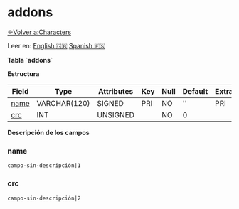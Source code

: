 ﻿# addons

[<-Volver a:Characters](database-characters.md)

Leer en: [English :gb:](../addons) [Spanish :es:](addons)

**Tabla \`addons\`**

**Estructura**

| Field          | Type         | Attributes | Key | Null | Default | Extra  | Comment |
| -------------- | ------------ | ---------- | --- | ---- | ------- | ------ | ------- |
| [name][1]      | VARCHAR(120) | SIGNED     | PRI | NO   | ''      | PRI    |         |
| [crc][2]       | INT          | UNSIGNED   |     | NO   | 0       |        |         |

[1]: #name
[2]: #crc

**Descripción de los campos**

### name

`campo-sin-descripción|1`

### crc

`campo-sin-descripción|2`
